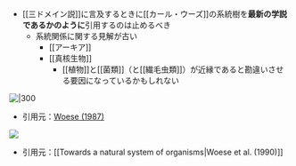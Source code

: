 - [[三ドメイン説]]に言及するときに[[カール・ウーズ]]の系統樹を**最新の学説であるかのように**引用するのは止めるべき
    - 系統関係に関する見解が古い
        - [[アーキア]]
        - [[真核生物]]
            - [[植物]]と[[菌類]]（と[[繊毛虫類]]）が近縁であると勘違いさせる要因になっているかもしれない

![|300](https://scrapbox.io/files/61da426d870b1e001d076ca7.png)
- 引用元：[Woese (1987)](https://doi.org/10.1128/mr.51.2.221-271.1987)

![](https://scrapbox.io/files/61da436aa453b5001dd21595.png)
- 引用元：[[Towards a natural system of organisms|Woese et al. (1990)]]